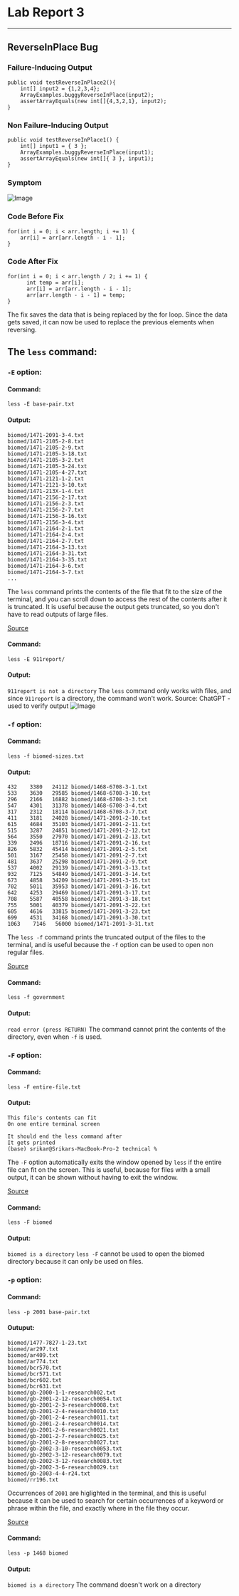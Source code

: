 # Lab Report 3
---
## ReverseInPlace Bug
### Failure-Inducing Output
```
public void testReverseInPlace2(){
    int[] input2 = {1,2,3,4};
    ArrayExamples.buggyReverseInPlace(input2);
    assertArrayEquals(new int[]{4,3,2,1}, input2);
}
```
### Non Failure-Inducing Output
```
public void testReverseInPlace1() {
    int[] input1 = { 3 };
    ArrayExamples.buggyReverseInPlace(input1);
    assertArrayEquals(new int[]{ 3 }, input1);
}
```
### Symptom
![Image](symptom.png)

### Code Before Fix
```
for(int i = 0; i < arr.length; i += 1) {
    arr[i] = arr[arr.length - i - 1];
}
```
### Code After Fix
```
for(int i = 0; i < arr.length / 2; i += 1) {
      int temp = arr[i];
      arr[i] = arr[arr.length - i - 1];
      arr[arr.length - i - 1] = temp;
}
```
The fix saves the data that is being replaced by the for loop. Since the data gets saved, it can now be used to replace the previous elements when reversing. 

## The `less` command:
### `-E` option: 
#### Command:
`less -E base-pair.txt`

#### Output:
```
biomed/1471-2091-3-4.txt
biomed/1471-2105-2-8.txt
biomed/1471-2105-2-9.txt
biomed/1471-2105-3-18.txt
biomed/1471-2105-3-2.txt
biomed/1471-2105-3-24.txt
biomed/1471-2105-4-27.txt
biomed/1471-2121-1-2.txt
biomed/1471-2121-3-10.txt
biomed/1471-213X-1-4.txt
biomed/1471-2156-2-17.txt
biomed/1471-2156-2-3.txt
biomed/1471-2156-2-7.txt
biomed/1471-2156-3-16.txt
biomed/1471-2156-3-4.txt
biomed/1471-2164-2-1.txt
biomed/1471-2164-2-4.txt
biomed/1471-2164-2-7.txt
biomed/1471-2164-3-13.txt
biomed/1471-2164-3-31.txt
biomed/1471-2164-3-35.txt
biomed/1471-2164-3-6.txt
biomed/1471-2164-3-7.txt
...
```
The `less` command prints the contents of the file that fit to the size of the terminal, and you can scroll down to access the rest of the contents after it is truncated. It is useful because the output gets truncated, so you don't have to read outputs of large files.

[Source](https://eng.libretexts.org/Bookshelves/Computer_Science/Operating_Systems/Linux_-_The_Penguin_Marches_On_(McClanahan)/05%3A_File_and_Directory_Management/3.06%3A_Working_with_Files_and_Directories/3.06.02%3A_Working_with_Files_and_Directories_-_less-more_Command)

#### Command:
`less -E 911report/`

#### Output:
`911report is not a directory`
The `less` command only works with files, and since `911report` is a directory, the command won't work.
Source: ChatGPT - used to verify output
![Image](chatgpt.png)

### `-f` option:
#### Command:
`less -f biomed-sizes.txt`

#### Output:
```
432    3380   24112 biomed/1468-6708-3-1.txt
533    3630   29585 biomed/1468-6708-3-10.txt
296    2166   16882 biomed/1468-6708-3-3.txt
547    4301   31378 biomed/1468-6708-3-4.txt
317    2312   18114 biomed/1468-6708-3-7.txt
411    3181   24028 biomed/1471-2091-2-10.txt
615    4684   35103 biomed/1471-2091-2-11.txt
515    3287   24851 biomed/1471-2091-2-12.txt
564    3550   27970 biomed/1471-2091-2-13.txt
339    2496   18716 biomed/1471-2091-2-16.txt
826    5832   45414 biomed/1471-2091-2-5.txt
501    3167   25458 biomed/1471-2091-2-7.txt
481    3637   25298 biomed/1471-2091-2-9.txt
537    4002   29139 biomed/1471-2091-3-13.txt
932    7125   54849 biomed/1471-2091-3-14.txt
673    4858   34209 biomed/1471-2091-3-15.txt
702    5011   35953 biomed/1471-2091-3-16.txt
642    4253   29469 biomed/1471-2091-3-17.txt
708    5587   40558 biomed/1471-2091-3-18.txt
755    5001   40379 biomed/1471-2091-3-22.txt
605    4616   33815 biomed/1471-2091-3-23.txt
699    4531   34168 biomed/1471-2091-3-30.txt
1063    7146   56000 biomed/1471-2091-3-31.txt
```
The `less -f` command prints the truncated output of the files to the terminal, and is useful because the `-f` option can be used to open non regular files.

[Source](https://eng.libretexts.org/Bookshelves/Computer_Science/Operating_Systems/Linux_-_The_Penguin_Marches_On_(McClanahan)/05%3A_File_and_Directory_Management/3.06%3A_Working_with_Files_and_Directories/3.06.02%3A_Working_with_Files_and_Directories_-_less-more_Command)

#### Command:
`less -f government`

#### Output:
`read error (press RETURN)`
The command cannot print the contents of the directory, even when `-f` is used. 

### `-F` option:

#### Command:
`less -F entire-file.txt`

#### Output:
```
This file's contents can fit
On one entire terminal screen

It should end the less command after
It gets printed
(base) srikar@Srikars-MacBook-Pro-2 technical %
```
The `-F` option automatically exits the window opened by `less` if the entire file can fit on the screen. This is useful, because for files with a small output, it can be shown without having to exit the window.

[Source](https://eng.libretexts.org/Bookshelves/Computer_Science/Operating_Systems/Linux_-_The_Penguin_Marches_On_(McClanahan)/05%3A_File_and_Directory_Management/3.06%3A_Working_with_Files_and_Directories/3.06.02%3A_Working_with_Files_and_Directories_-_less-more_Command)

#### Command:
`less -F biomed`

#### Output:
`biomed is a directory`
`less -F` cannot be used to open the biomed directory because it can only be used on files.

### `-p` option:

#### Command:
`less -p 2001 base-pair.txt`

#### Outuput:
```
biomed/1477-7827-1-23.txt
biomed/ar297.txt
biomed/ar409.txt
biomed/ar774.txt
biomed/bcr570.txt
biomed/bcr571.txt
biomed/bcr602.txt
biomed/bcr631.txt
biomed/gb-2000-1-1-research002.txt
biomed/gb-2001-2-12-research0054.txt
biomed/gb-2001-2-3-research0008.txt
biomed/gb-2001-2-4-research0010.txt
biomed/gb-2001-2-4-research0011.txt
biomed/gb-2001-2-4-research0014.txt
biomed/gb-2001-2-6-research0021.txt
biomed/gb-2001-2-7-research0025.txt
biomed/gb-2001-2-8-research0027.txt
biomed/gb-2002-3-10-research0053.txt
biomed/gb-2002-3-12-research0079.txt
biomed/gb-2002-3-12-research0083.txt
biomed/gb-2002-3-6-research0029.txt
biomed/gb-2003-4-4-r24.txt
biomed/rr196.txt
```
Occurrences of `2001` are higlighted in the terminal, and this is useful because it can be used to search for certain occurrences of a keyword or phrase within the file, and exactly where in the file they occur.

[Source](https://eng.libretexts.org/Bookshelves/Computer_Science/Operating_Systems/Linux_-_The_Penguin_Marches_On_(McClanahan)/05%3A_File_and_Directory_Management/3.06%3A_Working_with_Files_and_Directories/3.06.02%3A_Working_with_Files_and_Directories_-_less-more_Command)

#### Command:
`less -p 1468 biomed`

#### Output:
`biomed is a directory`
The command doesn't work on a directory
